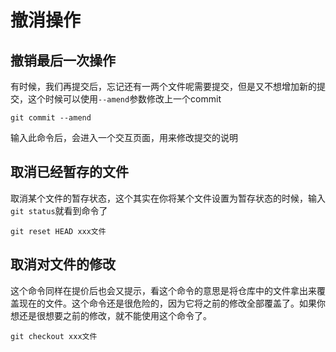 # 撤消操作

## 撤销最后一次操作
有时候，我们再提交后，忘记还有一两个文件呢需要提交，但是又不想增加新的提交，这个时候可以使用```--amend```参数修改上一个commit
```
git commit --amend 
```
输入此命令后，会进入一个交互页面，用来修改提交的说明

## 取消已经暂存的文件
取消某个文件的暂存状态，这个其实在你将某个文件设置为暂存状态的时候，输入```git status```就看到命令了
```
git reset HEAD xxx文件
```

## 取消对文件的修改
这个命令同样在提价后也会又提示，看这个命令的意思是将仓库中的文件拿出来覆盖现在的文件。这个命令还是很危险的，因为它将之前的修改全部覆盖了。如果你想还是很想要之前的修改，就不能使用这个命令了。
```
git checkout xxx文件
```
